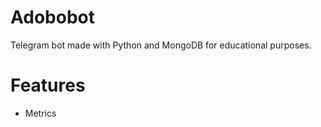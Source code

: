 # Adobobot
Telegram bot made with Python and MongoDB for educational purposes.

# Features
- Metrics